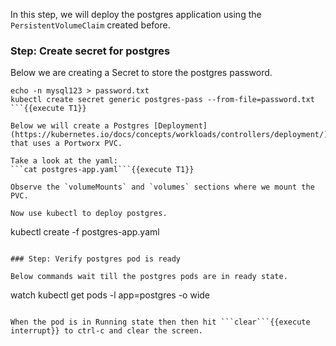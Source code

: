 In this step, we will deploy the postgres application using the `PersistentVolumeClaim` created before.

### Step: Create secret for postgres

Below we are creating a Secret to store the postgres password.
```
echo -n mysql123 > password.txt
kubectl create secret generic postgres-pass --from-file=password.txt
```{{execute T1}}

Below we will create a Postgres [Deployment](https://kubernetes.io/docs/concepts/workloads/controllers/deployment/) that uses a Portworx PVC.

Take a look at the yaml:
```cat postgres-app.yaml```{{execute T1}}

Observe the `volumeMounts` and `volumes` sections where we mount the PVC.

Now use kubectl to deploy postgres.
```
kubectl create -f postgres-app.yaml
```{{execute T1}}

### Step: Verify postgres pod is ready

Below commands wait till the postgres pods are in ready state.
```
watch kubectl get pods -l app=postgres -o wide
```{{execute T1}}

When the pod is in Running state then then hit ```clear```{{execute interrupt}} to ctrl-c and clear the screen.
